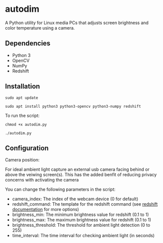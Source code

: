 # autodim

A Python utility for Linux media PCs that adjusts screen brightness and color temperature using a camera.

## Dependencies

- Python 3
- OpenCV
- NumPy
- Redshift

## Installation

```sudo apt update```

```sudo apt install python3 python3-opencv python3-numpy redshift```


To run the script:

```chmod +x autodim.py```

```./autodim.py```

## Configuration

Camera position:

For ideal ambient light capture an external usb camera facing behind or above the veiwing screen(s). This has the added benfit of reducing privacy concerns with activating the camera

You can change the following parameters in the script:

- camera_index: The index of the webcam device (0 for default)
- redshift_command: The template for the redshift command (see [redshift documentation](https://github.com/jonls/redshift/blob/master/README.md) for more options)
- brightness_min: The minimum brightness value for redshift (0.1 to 1)
- brightness_max: The maximum brightness value for redshift (0.1 to 1)
- brightness_threshold: The threshold for ambient light detection (0 to 255)
- time_interval: The time interval for checking ambient light (in seconds)
